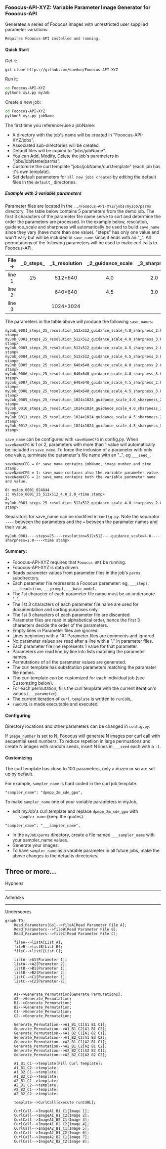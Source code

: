 ### Fooocus-API-XYZ: Variable Parameter Image Generator for Fooocus-API
Generates a series of Fooocus images with unrestricted user supplied parameter variations. 

`Requires Fooocus-API installed and running.`


#### Quick Start


Get it:
```bash
git clone https://github.com/daedon/Fooocus-API-XYZ
```
Run it:
```bash
cd Fooocus-API-XYZ
python3 xyz.py myJob
```
Create a new job:
```bash
cd Fooocus-API-XYZ
python3 xyz.py jobName
```
The first time you reference/use a jobName:
* A directory with the job's name will be created in "Fooocus-API-XYZ/jobs".
* Associated sub-directories will be created.
* Default files will be copied to "jobs/jobName".
* You can Add, Modify, Delete the job's parameters in "jobs/jobName/parms".
* Customize the curl template "jobs/jobName/curl.template" (each job has it's own template).
* Set default parameters for `all new jobs created` by editing the default files in the `default_` directories.

##### Example with 3 variable parameters

Parameter files are located in the `../Fooocus-API-XYZ/jobs/myJob/parms` directory. The table below contains 5 parameters from the demo job.
The first 3 characters of the parameter file name serve to sort and determine the order the parameters are processed.
In the example below, resolution, guidance_scale and sharpness will automatically be used to build `save_name` since they vary (have more than one value).
"steps" has only one value and won't vary but will be included in `save_name` since it ends with an "_". 
All permutations of the following parameters will be used to make curl calls to Fooocus-API. 

| File ->  | _0_steps\_       | _1_resolution    |_2_guidance_scale|  _3_sharpness | ___image_number |
|:--------------:|:--------------:|:--------------:|:--------------:|:--------------:|:--------------:|
| line 1  | 25               |   512*640        | 4.0             |  2.0           |      1          |
| line 2  |                  |   640*640        | 4.5             |  3.0           |                 |
| line 3  |                  | 1024*1024        |                 |                |                 |

The parameters in the table above will produce the following `save_names`:
```
myJob_0001_steps_25_resolution_512x512_guidance_scale_4.0_sharpness_2.0_<time stamp>
myJob_0002_steps_25_resolution_512x512_guidance_scale_4.0_sharpness_3.0_<time stamp>
myJob_0003_steps_25_resolution_512x512_guidance_scale_4.5_sharpness_2.0_<time stamp>
myJob_0004_steps_25_resolution_512x512_guidance_scale_4.5_sharpness_3.0_<time stamp>
myJob_0005_steps_25_resolution_640x640_guidance_scale_4.0_sharpness_2.0_<time stamp>
myJob_0006_steps_25_resolution_640x640_guidance_scale_4.0_sharpness_3.0_<time stamp>
myJob_0007_steps_25_resolution_640x640_guidance_scale_4.5_sharpness_2.0_<time stamp>
myJob_0008_steps_25_resolution_640x640_guidance_scale_4.5_sharpness_3.0_<time stamp>
myJob_0009_steps_25_resolution_1024x1024_guidance_scale_4.0_sharpness_2.0_<time stamp>
myJob_0010_steps_25_resolution_1024x1024_guidance_scale_4.0_sharpness_3.0_<time stamp>
myJob_0011_steps_25_resolution_1024x1024_guidance_scale_4.5_sharpness_2.0_<time stamp>
myJob_0012_steps_25_resolution_1024x1024_guidance_scale_4.5_sharpness_3.0_<time stamp>
```

`save_name` can be configured with `saveNameCFG` in config.py.
When `saveNameCFG` is 1 or 2, parameters with more than 1 value will automatically be included in `save_name`.
To force the inclusion of a parameter with only one value, terminate the parameter's file name with an "_", eg `___seed_`.
```
saveNameCFG = 0: save_name contains jobName, image number and time stamp. 
saveNameCFG = 1: save_name contains also the variable parameter value.
saveNameCFG = 2: save_name contains both the variable parameter name and value.

0: myJob_0001_024844
1: myJob_0001_25_512x512_4.0_2.0_<time stamp>
2: myJob_0001_steps_25_resolution_512x512_guidance_scale_4.0_sharpness_2.0_<time stamp>
```
Separators for save_name can be modified in `config.py`. 
Note the separator `----` between the parameters and the `=` between the paramater names and their value.
```
myJob_0001----steps=25----resolution=512x512----guidance_scale=4.0----sharpness=2.0----<time stamp>
```
#### Summary: 
* Fooocus-API-XYZ requires that `Fooocus-API` be running.
* Fooocus-API-XYZ is data driven. 
* Reads parameter values from parameter files in the job's `parms` subdirectory.
* Each parameter file represents a Fooocus parameter: eg, `___steps`, `___resolution`, `___prompt`, `___base_model`.
* The 1st character of each parameter file name must be an underscore "_".
* The 1st 3 characters of each parameter file name are used for documentation and sorting purposes only. 
* The 1st 3 characters of each parameter file are discarded.
* Parameter files are read in alphabetical order, hence the first 3 characters decide the order of the parameters.
* Empty lines in Parameter files are ignored.
* Lines beginning with a "#" Parameter files are comments and ignored.
* No parameter values are read after a line with a "." in parameter files.
* Each parameter file line represents 1 value for that parameter.
* Parameters are read line by line into lists matching the parameter names.
* Permutations of all the parameter values are generated.
* The curl template has substitution parameters matching the paramater file names.
* The curl template can be customized for each individual job (see Customzing below).
* For each permutation, fills the curl template with the current iteration's values (`___parameter`).
* The current iteration of `curl.template` is written to `runCURL`.
* `runCURL` is made executable and executed.

#### Configuring

Directory locations and other parameters can be changed in `config.py`.

If `image_number` is set to N, Fooocus will generate N images per curl call with sequential seed numbers.
To reduce repetiion in large permuations and create N images with random seeds, insert N lines in `___seed` each with a `-1`.


#### Customizing

The curl template has close to 100 parameters, only a dozen or so are set up by default.

For example, `sampler_name` is hard coded in the curl job template. 
```
"sampler_name": "dpmpp_2m_sde_gpu",
```
To make `sampler_name` one of your variable parameters in myJob,
* edit myJob's curl.template and replace `dpmpp_2m_sde_gpu` with `___sampler_name` (keep the quotes).
```
"sampler_name": "___sampler_name",
```
* In the `myJob/parms` directory, create a file named `___sampler_name` with your sampler_name values.
* Generate your images.
* To have `sampler_name` as a varable parameter in all future jobs, make the above changes to the defaults directories.

Three or more...
---
Hyphens
***
Asterisks
___

Underscores

```mermaid
graph TD;
    Read_Parameters[Go]-->fileA[Read Parameter File A];
    Read_Parameters-->fileB[Read Parameter File B];
    Read_Parameters-->fileC[Read Parameter File C];

    fileA-->listA[List A];
    fileB-->listB[List B];
    fileC-->listC[List C];

    listA-->A1[Parameter 1];
    listA-->A2[Parameter 2];
    listB-->B1[Parameter 1];
    listB-->B2[Parameter 2];
    listC-->C1[Parameter 1];
    listC-->C2[Parameter-2];


    A1-->Generate_Permutation[Generate Permutations];
    A2-->Generate_Permutation;
    B1-->Generate_Permutation;
    B2-->Generate_Permutation;
    C1-->Generate_Permutation;
    C2-->Generate_Permutation;

    Generate_Permutation-->A1_B1_C1[A1 B1 C1];
    Generate_Permutation-->A1_B1_C2[A1 B1 C2];
    Generate_Permutation-->A1_B2_C1[A1 B2 C1];
    Generate_Permutation-->A1_B2_C2[A1 B2 C2];
    Generate_Permutation-->A2_B1_C1[A2 B1 C1];
    Generate_Permutation-->A2_B1_C2[A2 B1 C2];
    Generate_Permutation-->A2_B2_C1[A2 B2 C1];
    Generate_Permutation-->A2_B2_C2[A2 B2 C2];

    A1_B1_C1-->template[Fill Curl Template];
    A1_B1_C2-->template;
    A1_B2_C1-->template;
    A1_B2_C2-->template;
    A2_B1_C1-->template;
    A2_B1_C2-->template;
    A2_B2_C1-->template;
    A2_B2_C2-->template;

    template-->CurlCall[execute runCURL];

    CurlCall-->ImageA1_B1_C1[Image 1];
    CurlCall-->ImageA1_B1_C2[Image 2];
    CurlCall-->ImageA1_B2_C1[Image 3];
    CurlCall-->ImageA1_B2_C2[Image 4];
    CurlCall-->ImageA2_B1_C1[Image 5];
    CurlCall-->ImageA2_B1_C2[Image 6];
    CurlCall-->ImageA2_B2_C1[Image 7];
    CurlCall-->ImageA2_B2_C2[Image 8];


```






